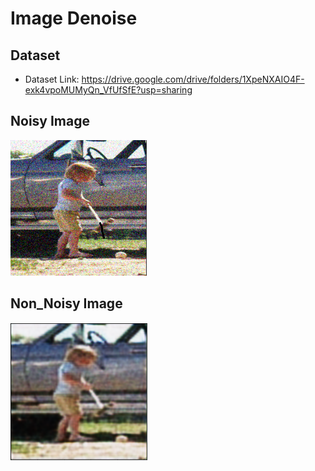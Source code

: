 # Image Denoise

## Dataset
- Dataset Link: https://drive.google.com/drive/folders/1XpeNXAIO4F-exk4vpoMUMyQn_VfUfSfE?usp=sharing

## Noisy Image
![alt text](https://github.com/ismailsiddiqui011/Image_Denoise/blob/main/Noisy.png?raw=true)

## Non_Noisy Image
![alt text](https://github.com/ismailsiddiqui011/Image_Denoise/blob/main/Predicted.png?raw=true)
